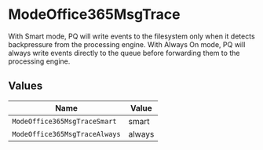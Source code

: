 # ModeOffice365MsgTrace

With Smart mode, PQ will write events to the filesystem only when it detects backpressure from the processing engine. With Always On mode, PQ will always write events directly to the queue before forwarding them to the processing engine.


## Values

| Name                          | Value                         |
| ----------------------------- | ----------------------------- |
| `ModeOffice365MsgTraceSmart`  | smart                         |
| `ModeOffice365MsgTraceAlways` | always                        |